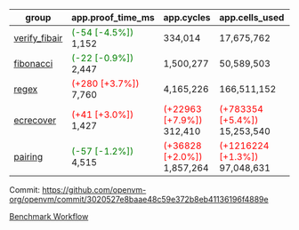 | group | app.proof_time_ms | app.cycles | app.cells_used | leaf.proof_time_ms | leaf.cycles | leaf.cells_used |
| -- | -- | -- | -- | -- | -- | -- |
| [verify_fibair](https://github.com/openvm-org/openvm/blob/benchmark-results/benchmarks-pr/1642/verify_fibair-3020527e8baae48c59e372b8eb41136196f4889e.md) |<span style='color: green'>(-54 [-4.5%])</span> 1,152 |  334,014 |  17,675,762 |- | - | - |
| [fibonacci](https://github.com/openvm-org/openvm/blob/benchmark-results/benchmarks-pr/1642/fibonacci-3020527e8baae48c59e372b8eb41136196f4889e.md) |<span style='color: green'>(-22 [-0.9%])</span> 2,447 |  1,500,277 |  50,589,503 |- | - | - |
| [regex](https://github.com/openvm-org/openvm/blob/benchmark-results/benchmarks-pr/1642/regex-3020527e8baae48c59e372b8eb41136196f4889e.md) |<span style='color: red'>(+280 [+3.7%])</span> 7,760 |  4,165,226 |  166,511,152 |- | - | - |
| [ecrecover](https://github.com/openvm-org/openvm/blob/benchmark-results/benchmarks-pr/1642/ecrecover-3020527e8baae48c59e372b8eb41136196f4889e.md) |<span style='color: red'>(+41 [+3.0%])</span> 1,427 | <span style='color: red'>(+22963 [+7.9%])</span> 312,410 | <span style='color: red'>(+783354 [+5.4%])</span> 15,253,540 |- | - | - |
| [pairing](https://github.com/openvm-org/openvm/blob/benchmark-results/benchmarks-pr/1642/pairing-3020527e8baae48c59e372b8eb41136196f4889e.md) |<span style='color: green'>(-57 [-1.2%])</span> 4,515 | <span style='color: red'>(+36828 [+2.0%])</span> 1,857,264 | <span style='color: red'>(+1216224 [+1.3%])</span> 97,048,631 |- | - | - |


Commit: https://github.com/openvm-org/openvm/commit/3020527e8baae48c59e372b8eb41136196f4889e

[Benchmark Workflow](https://github.com/openvm-org/openvm/actions/runs/15072002029)
